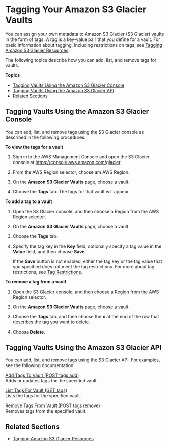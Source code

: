 # Tagging Your Amazon S3 Glacier Vaults<a name="tagging-vaults"></a>

You can assign your own metadata to Amazon S3 Glacier \(S3 Glacier\) vaults in the form of tags\. A *tag* is a key\-value pair that you define for a vault\. For basic information about tagging, including restrictions on tags, see [Tagging Amazon S3 Glacier Resources](tagging.md)\.

The following topics describe how you can add, list, and remove tags for vaults\.

**Topics**
+ [Tagging Vaults Using the Amazon S3 Glacier Console](#tagging-console)
+ [Tagging Vaults Using the Amazon S3 Glacier API](#tagging-api)
+ [Related Sections](#related-sections-tagging-vaults)

## Tagging Vaults Using the Amazon S3 Glacier Console<a name="tagging-console"></a>

You can add, list, and remove tags using the S3 Glacier console as described in the following procedures\.

**To view the tags for a vault**

1. Sign in to the AWS Management Console and open the S3 Glacier console at [https://console\.aws\.amazon\.com/glacier](https://console.aws.amazon.com/glacier)\.

1. From the AWS Region selector, choose am AWS Region\.

1. On the **Amazon S3 Glacier Vaults** page, choose a vault\.

1. Choose the **Tags** tab\. The tags for that vault will appear\.

**To add a tag to a vault**

1. Open the S3 Glacier console, and then choose a Region from the AWS Region selector\.

1. On the **Amazon S3 Glacier Vaults** page, choose a vault\.

1. Choose the **Tags** tab\.

1. Specify the tag key in the **Key** field, optionally specify a tag value in the **Value** field, and then choose **Save**\.

   If the **Save** button is not enabled, either the tag key or the tag value that you specified does not meet the tag restrictions\. For more about tag restrictions, see [Tag Restrictions](tagging.md#tagging-restrictions)\.

**To remove a tag from a vault**

1. Open the S3 Glacier console, and then choose a Region from the AWS Region selector\.

1. On the **Amazon S3 Glacier Vaults** page, choose a vault\.

1. Choose the **Tags** tab, and then choose the **x** at the end of the row that describes the tag you want to delete\.

1. Choose **Delete**\.

## Tagging Vaults Using the Amazon S3 Glacier API<a name="tagging-api"></a>

You can add, list, and remove tags using the S3 Glacier API\. For examples, see the following documentation:

 [Add Tags To Vault \(POST tags add\)](api-AddTagsToVault.md)   
Adds or updates tags for the specified vault\.

 [List Tags For Vault \(GET tags\)](api-ListTagsForVault.md)   
Lists the tags for the specified vault\.

 [Remove Tags From Vault \(POST tags remove\)](api-RemoveTagsFromVault.md)   
Removes tags from the specified vault\.

## Related Sections<a name="related-sections-tagging-vaults"></a>

 
+ [Tagging Amazon S3 Glacier Resources](tagging.md)